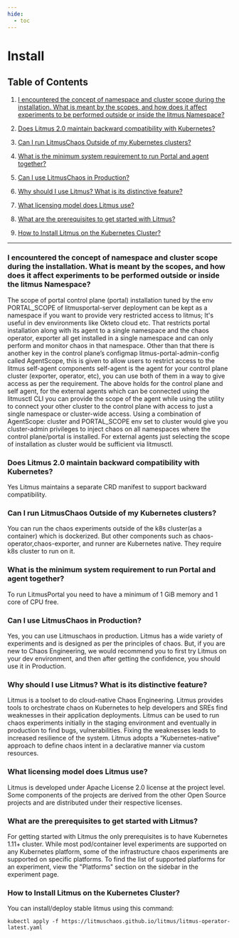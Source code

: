 ```yaml
---
hide:
  - toc
---
```

# Install

## Table of Contents

1. [I encountered the concept of namespace and cluster scope during the installation. What is meant by the scopes, and how does it affect experiments to be performed outside or inside the litmus Namespace?](#i-encountered-the-concept-of-namespace-and-cluster-scope-during-the-installation-what-is-meant-by-the-scopes-and-how-does-it-affect-experiments-to-be-performed-outside-or-inside-the-litmus-namespace)

1. [Does Litmus 2.0 maintain backward compatibility with Kubernetes?](#does-litmus-20-maintain-backward-compatibility-with-kubernetes)

1. [Can I run LitmusChaos Outside of my Kubernetes clusters?](#can-i-run-litmuschaos-outside-of-my-kubernetes-clusters)

1. [What is the minimum system requirement to run Portal and agent together?](#what-is-the-minimum-system-requirement-to-run-portal-and-agent-together)

1. [Can I use LitmusChaos in Production?](#can-i-use-litmuschaos-in-production)

1. [Why should I use Litmus? What is its distinctive feature?](#why-should-i-use-litmus-what-is-its-distinctive-feature)

1. [What licensing model does Litmus use?](#what-licensing-model-does-litmus-use)

1. [What are the prerequisites to get started with Litmus?](#what-are-the-prerequisites-to-get-started-with-litmus)

1. [How to Install Litmus on the Kubernetes Cluster?](#how-to-install-litmus-on-the-kubernetes-cluster)

<hr/>

### I encountered the concept of namespace and cluster scope during the installation. What is meant by the scopes, and how does it affect experiments to be performed outside or inside the litmus Namespace?

The scope of portal control plane (portal) installation tuned by the env PORTAL_SCOPE of litmusportal-server deployment can be kept as a namespace if you want to provide very restricted access to litmus; It's useful in dev environments like Okteto cloud etc. That restricts portal installation along with its agent to a single namespace and the chaos operator, exporter all get installed in a single namespace and can only perform and monitor chaos in that namespace. Other than that there is another key in the control plane’s configmap litmus-portal-admin-config called AgentScope, this is given to allow users to restrict access to the litmus self-agent components self-agent is the agent for your control plane cluster (exporter, operator, etc), you can use both of them in a way to give access as per the requirement. The above holds for the control plane and self agent, for the external agents which can be connected using the litmusctl CLI you can provide the scope of the agent while using the utility to connect your other cluster to the control plane with access to just a single namespace or cluster-wide access. Using a combination of AgentScope: cluster and PORTAL_SCOPE env set to cluster would give you cluster-admin privileges to inject chaos on all namespaces where the control plane/portal is installed. For external agents just selecting the scope of installation as cluster would be sufficient via litmusctl.

### Does Litmus 2.0 maintain backward compatibility with Kubernetes?

Yes Litmus maintains a separate CRD manifest to support backward compatibility.

### Can I run LitmusChaos Outside of my Kubernetes clusters?

You can run the chaos experiments outside of the k8s cluster(as a container) which is dockerized. But other components such as chaos-operator,chaos-exporter, and runner are Kubernetes native. They require k8s cluster to run on it.

###  What is the minimum system requirement to run Portal and agent together?

To run LitmusPortal you need to have a minimum of 1 GiB memory and 1 core of CPU free.

### Can I use LitmusChaos in Production?

Yes, you can use Litmuschaos in production. Litmus has a wide variety of experiments and is designed as per the principles of chaos. But, if you are new to Chaos Engineering, we would recommend you to first try Litmus on your dev environment, and then after getting the confidence, you should use it in Production. 

### Why should I use Litmus? What is its distinctive feature?

Litmus is a toolset to do cloud-native Chaos Engineering. Litmus provides tools to orchestrate chaos on Kubernetes to help developers and SREs find weaknesses in their application deployments. Litmus can be used to run chaos experiments initially in the staging environment and eventually in production to find bugs, vulnerabilities. Fixing the weaknesses leads to increased resilience of the system. Litmus adopts a “Kubernetes-native” approach to define chaos intent in a declarative manner via custom resources.

### What licensing model does Litmus use?

Litmus is developed under Apache License 2.0 license at the project level. Some components of the projects are derived from the other Open Source projects and are distributed under their respective licenses.

### What are the prerequisites to get started with Litmus?

For getting started with Litmus the only prerequisites is to have Kubernetes 1.11+ cluster. While most pod/container level experiments are supported on any Kubernetes platform, some of the infrastructure chaos experiments are supported on specific platforms. To find the list of supported platforms for an experiment, view the "Platforms" section on the sidebar in the experiment page.

### How to Install Litmus on the Kubernetes Cluster?

You can install/deploy stable litmus using this command:

```
kubectl apply -f https://litmuschaos.github.io/litmus/litmus-operator-latest.yaml
```
